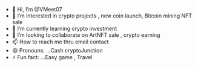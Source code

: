 - 👋 Hi, I’m @VMeet07
- 👀 I’m interested in crypto projects , new coin launch, Bitcoin mining NFT sale
- 🌱 I’m currently learning crypto investment 
- 💞️ I’m looking to collaborate on ArtNFT sale , crypto earning
- 📫 How to reach me thru email contact
- 😄 Pronouns: ...Cash cryptoJunction
- ⚡ Fun fact: ...Easy game , Travel

<!---
VMeet07/VMeet07 is a ✨ special ✨ repository because its `README.md` (this file) appears on your GitHub profile.
You can click the Preview link to take a look at your changes.
--->
